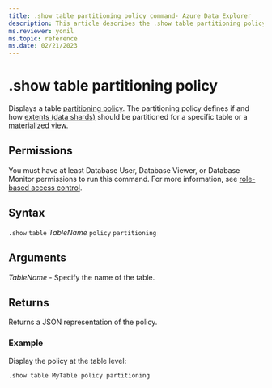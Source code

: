 ```yaml
---
title: .show table partitioning policy command- Azure Data Explorer
description: This article describes the .show table partitioning policy command in Azure Data Explorer.
ms.reviewer: yonil
ms.topic: reference
ms.date: 02/21/2023
---
```

# .show table partitioning policy

Displays a table [partitioning policy](partitioningpolicy.md). The partitioning policy defines if and how [extents (data shards)](../management/extents-overview.md) should be partitioned for a specific table or a [materialized view](materialized-views/materialized-view-overview.md).

## Permissions

You must have at least Database User, Database Viewer, or Database Monitor permissions to run this command. For more information, see [role-based access control](access-control/role-based-access-control.md).

## Syntax

`.show` `table` *TableName* `policy` `partitioning` 

## Arguments

*TableName* - Specify the name of the table. 

## Returns

Returns a JSON representation of the policy.

### Example

Display the policy at the table level:

```kusto
.show table MyTable policy partitioning 
```
